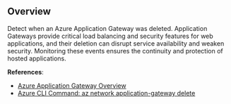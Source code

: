 ## Overview

Detect when an Azure Application Gateway was deleted. Application Gateways provide critical load balancing and security features for web applications, and their deletion can disrupt service availability and weaken security. Monitoring these events ensures the continuity and protection of hosted applications.

**References**:
- [Azure Application Gateway Overview](https://learn.microsoft.com/en-us/azure/application-gateway/overview)
- [Azure CLI Command: az network application-gateway delete](https://learn.microsoft.com/en-us/cli/azure/network/application-gateway?view=azure-cli-latest#az-network-application-gateway-delete)
